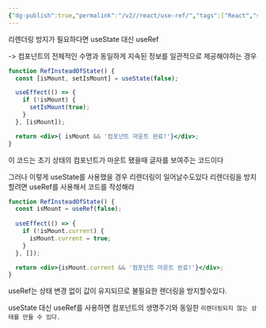 ```yaml
---
{"dg-publish":true,"permalink":"/v2//react/use-ref/","tags":["React","state"],"noteIcon":""}
---
```



리렌더링 방지가 필요하다면 useState 대신 useRef

-> 컴포넌트의 전체적인 수명과 동일하게 지속된 정보를 일관적으로 제공해야하는 경우

```jsx
function RefInsteadOfState() {
  const [isMount, setIsMount] = useState(false);

  useEffect(() => {
    if (!isMount) {
      setIsMount(true);
    }
  }, [isMount]);

  return <div>{ isMount && '컴포넌트 마운트 완료!'}</div>;
}
```

이 코드는 초기 상태의 컴포넌트가 마운트 됐을때 글자를  보여주는 코드이다 

그러나 이렇게 useState를 사용했을 경우 리렌더링이 일어날수도있다 리렌더링을 방지할려면
useRef를 사용해서 코드를 작성해라

```jsx
function RefInsteadOfState() {
  const isMount = useRef(false);
  
  useEffect(() => {
    if (!isMount.current) {
      isMount.current = true;
    }
  }, []);

  return <div>{isMount.current && '컴포넌트 마운트 완료!'}</div>;
}
```

useRef는 상태 변경 없이 값이 유지되므로 불필요한 렌더링을 방지할수있다.


useState 대신 useRef를 사용하면 컴포넌트의 생명주기와 동일한 `리렌더링되지 않는 상태를 만들 수 있다.`

